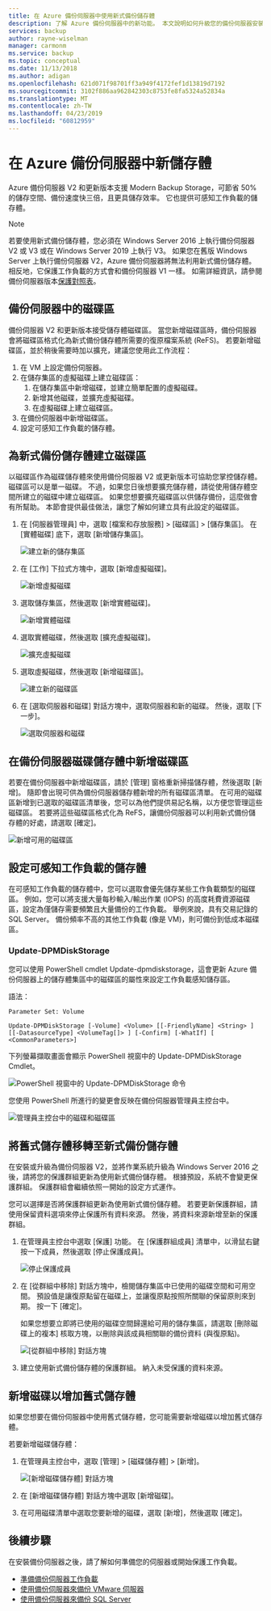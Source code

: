 ```yaml
---
title: 在 Azure 備份伺服器中使用新式備份儲存體
description: 了解 Azure 備份伺服器中的新功能。 本文說明如何升級您的備份伺服器安裝。
services: backup
author: rayne-wiselman
manager: carmonm
ms.service: backup
ms.topic: conceptual
ms.date: 11/13/2018
ms.author: adigan
ms.openlocfilehash: 621d071f98701ff3a949f4172fef1d13819d7192
ms.sourcegitcommit: 3102f886aa962842303c8753fe8fa5324a52834a
ms.translationtype: MT
ms.contentlocale: zh-TW
ms.lasthandoff: 04/23/2019
ms.locfileid: "60812959"
---
```

# <a name="add-storage-to-azure-backup-server"></a>在 Azure 備份伺服器中新儲存體

Azure 備份伺服器 V2 和更新版本支援 Modern Backup Storage，可節省 50% 的儲存空間、備份速度快三倍，且更具儲存效率。 它也提供可感知工作負載的儲存體。

> [!NOTE]
> 若要使用新式備份儲存體，您必須在 Windows Server 2016 上執行備份伺服器 V2 或 V3 或在 Windows Server 2019 上執行 V3。
> 如果您在舊版 Windows Server 上執行備份伺服器 V2，Azure 備份伺服器將無法利用新式備份儲存體。 相反地，它保護工作負載的方式會和備份伺服器 V1 一樣。 如需詳細資訊，請參閱備份伺服器版本[保護對照表](backup-mabs-protection-matrix.md)。

## <a name="volumes-in-backup-server"></a>備份伺服器中的磁碟區

備份伺服器 V2 和更新版本接受儲存體磁碟區。 當您新增磁碟區時，備份伺服器會將磁碟區格式化為新式備份儲存體所需要的復原檔案系統 (ReFS)。 若要新增磁碟區，並於稍後需要時加以擴充，建議您使用此工作流程：

1.  在 VM 上設定備份伺服器。
2.  在儲存集區的虛擬磁碟上建立磁碟區：
    1.  在儲存集區中新增磁碟，並建立簡單配置的虛擬磁碟。
    2.  新增其他磁碟，並擴充虛擬磁碟。
    3.  在虛擬磁碟上建立磁碟區。
3.  在備份伺服器中新增磁碟區。
4.  設定可感知工作負載的儲存體。

## <a name="create-a-volume-for-modern-backup-storage"></a>為新式備份儲存體建立磁碟區

以磁碟區作為磁碟儲存體來使用備份伺服器 V2 或更新版本可協助您掌控儲存體。 磁碟區可以是單一磁碟。 不過，如果您日後想要擴充儲存體，請從使用儲存體空間所建立的磁碟中建立磁碟區。 如果您想要擴充磁碟區以供儲存備份，這麼做會有所幫助。 本節會提供最佳做法，讓您了解如何建立具有此設定的磁碟區。

1. 在 [伺服器管理員] 中，選取 [檔案和存放服務] > [磁碟區] > [儲存集區]。 在 [實體磁碟] 底下，選取 [新增儲存集區]。

    ![建立新的儲存集區](./media/backup-mabs-add-storage/mabs-add-storage-1.png)

2. 在 [工作] 下拉式方塊中，選取 [新增虛擬磁碟]。

    ![新增虛擬磁碟](./media/backup-mabs-add-storage/mabs-add-storage-2.png)

3. 選取儲存集區，然後選取 [新增實體磁碟]。

    ![新增實體磁碟](./media/backup-mabs-add-storage/mabs-add-storage-3.png)

4. 選取實體磁碟，然後選取 [擴充虛擬磁碟]。

    ![擴充虛擬磁碟](./media/backup-mabs-add-storage/mabs-add-storage-4.png)

5. 選取虛擬磁碟，然後選取 [新增磁碟區]。

    ![建立新的磁碟區](./media/backup-mabs-add-storage/mabs-add-storage-5.png)

6. 在 [選取伺服器和磁碟] 對話方塊中，選取伺服器和新的磁碟。 然後，選取 [下一步]。

    ![選取伺服器和磁碟](./media/backup-mabs-add-storage/mabs-add-storage-6.png)

## <a name="add-volumes-to-backup-server-disk-storage"></a>在備份伺服器磁碟儲存體中新增磁碟區

若要在備份伺服器中新增磁碟區，請於 [管理] 窗格重新掃描儲存體，然後選取 [新增]。 隨即會出現可供為備份伺服器儲存體新增的所有磁碟區清單。 在可用的磁碟區新增到已選取的磁碟區清單後，您可以為他們提供易記名稱，以方便您管理這些磁碟區。 若要將這些磁碟區格式化為 ReFS，讓備份伺服器可以利用新式備份儲存體的好處，請選取 [確定]。

![新增可用的磁碟區](./media/backup-mabs-add-storage/mabs-add-storage-7.png)

## <a name="set-up-workload-aware-storage"></a>設定可感知工作負載的儲存體

在可感知工作負載的儲存體中，您可以選取會優先儲存某些工作負載類型的磁碟區。 例如，您可以將支援大量每秒輸入/輸出作業 (IOPS) 的高度耗費資源磁碟區，設定為僅儲存需要頻繁且大量備份的工作負載。 舉例來說，具有交易記錄的 SQL Server。 備份頻率不高的其他工作負載 (像是 VM)，則可備份到低成本磁碟區。

### <a name="update-dpmdiskstorage"></a>Update-DPMDiskStorage

您可以使用 PowerShell cmdlet Update-dpmdiskstorage，這會更新 Azure 備份伺服器上的儲存體集區中的磁碟區的屬性來設定工作負載感知儲存區。 

語法：

`Parameter Set: Volume`

```
Update-DPMDiskStorage [-Volume] <Volume> [[-FriendlyName] <String> ] [[-DatasourceType] <VolumeTag[]> ] [-Confirm] [-WhatIf] [ <CommonParameters>]
```
下列螢幕擷取畫面會顯示 PowerShell 視窗中的 Update-DPMDiskStorage Cmdlet。

![PowerShell 視窗中的 Update-DPMDiskStorage 命令](./media/backup-mabs-add-storage/mabs-add-storage-8.png)

您使用 PowerShell 所進行的變更會反映在備份伺服器管理員主控台中。

![管理員主控台中的磁碟和磁碟區](./media/backup-mabs-add-storage/mabs-add-storage-9.png)


## <a name="migrate-legacy-storage-to-modern-backup-storage"></a>將舊式儲存體移轉至新式備份儲存體
在安裝或升級為備份伺服器 V2，並將作業系統升級為 Windows Server 2016 之後，請將您的保護群組更新為使用新式備份儲存體。 根據預設，系統不會變更保護群組。 保護群組會繼續依照一開始的設定方式運作。

您可以選擇是否將保護群組更新為使用新式備份儲存體。 若要更新保護群組，請使用保留資料選項來停止保護所有資料來源。 然後，將資料來源新增至新的保護群組。

1. 在管理員主控台中選取 [保護] 功能。 在 [保護群組成員] 清單中，以滑鼠右鍵按一下成員，然後選取 [停止保護成員]。

   ![停止保護成員](https://docs.microsoft.com/system-center/dpm/media/upgrade-to-dpm-2016/dpm-2016-stop-protection1.png)

2. 在 [從群組中移除] 對話方塊中，檢閱儲存集區中已使用的磁碟空間和可用空間。 預設值是讓復原點留在磁碟上，並讓復原點按照所關聯的保留原則來到期。 按一下 [確定]。

   如果您想要立即將已使用的磁碟空間歸還給可用的儲存集區，請選取 [刪除磁碟上的複本] 核取方塊，以刪除與該成員相關聯的備份資料 (與復原點)。

   ![[從群組中移除] 對話方塊](https://docs.microsoft.com/system-center/dpm/media/upgrade-to-dpm-2016/dpm-2016-retain-data.png)

3. 建立使用新式備份儲存體的保護群組。 納入未受保護的資料來源。

## <a name="add-disks-to-increase-legacy-storage"></a>新增磁碟以增加舊式儲存體

如果您想要在備份伺服器中使用舊式儲存體，您可能需要新增磁碟以增加舊式儲存體。

若要新增磁碟儲存體：

1. 在管理員主控台中，選取 [管理] > [磁碟儲存體] > [新增]。

    ![[新增磁碟儲存體] 對話方塊](https://docs.microsoft.com/system-center/dpm/media/upgrade-to-dpm-2016/dpm-2016-add-disk-storage.png)

4. 在 [新增磁碟儲存體] 對話方塊中選取 [新增磁碟]。

5. 在可用磁碟清單中選取您要新增的磁碟，選取 [新增]，然後選取 [確定]。

## <a name="next-steps"></a>後續步驟
在安裝備份伺服器之後，請了解如何準備您的伺服器或開始保護工作負載。

- [準備備份伺服器工作負載](backup-azure-microsoft-azure-backup.md)
- [使用備份伺服器來備份 VMware 伺服器](backup-azure-backup-server-vmware.md)
- [使用備份伺服器來備份 SQL Server](backup-azure-sql-mabs.md)
